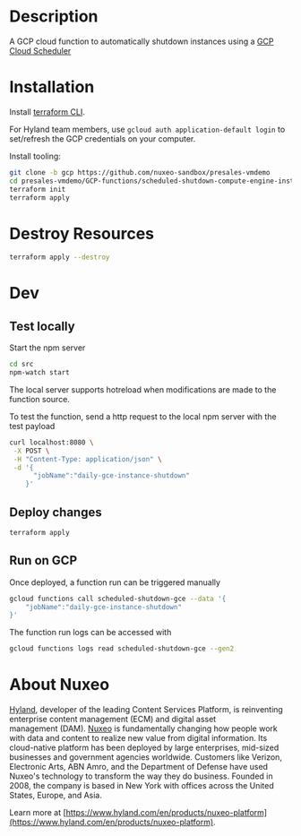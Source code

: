 # Description

A GCP cloud function to automatically shutdown instances using a [GCP Cloud Scheduler](https://console.cloud.google.com/cloudscheduler)

# Installation

Install [terraform CLI](https://developer.hashicorp.com/terraform/tutorials/gcp-get-started/install-cli).

For Hyland team members, use `gcloud auth application-default login` to set/refresh the GCP credentials on your computer.

Install tooling:

```bash
git clone -b gcp https://github.com/nuxeo-sandbox/presales-vmdemo
cd presales-vmdemo/GCP-functions/scheduled-shutdown-compute-engine-instance
terraform init
terraform apply
```

# Destroy Resources

```bash
terraform apply --destroy
```

# Dev
## Test locally
Start the npm server

```bash
cd src
npm-watch start
```

The local server supports hotreload when modifications are made to the function source.

To test the function, send a http request to the local npm server with the test payload

```bash
curl localhost:8080 \
 -X POST \
 -H "Content-Type: application/json" \
 -d '{
      "jobName":"daily-gce-instance-shutdown"
    }'
```

## Deploy changes 

```bash
terraform apply
```

## Run on GCP

Once deployed, a function run can be triggered manually

```bash
gcloud functions call scheduled-shutdown-gce --data '{
    "jobName":"daily-gce-instance-shutdown"
}'
```

The function run logs can be accessed with 

```bash
gcloud functions logs read scheduled-shutdown-gce --gen2
```

# About Nuxeo

[Hyland](https://www.hyland.com), developer of the leading Content Services Platform, is reinventing enterprise content management (ECM) and digital asset management (DAM). [Nuxeo](https://www.hyland.com/en/products/nuxeo-platform) is fundamentally changing how people work with data and content to realize new value from digital information. Its cloud-native platform has been deployed by large enterprises, mid-sized businesses and government agencies worldwide. Customers like Verizon, Electronic Arts, ABN Amro, and the Department of Defense have used Nuxeo's technology to transform the way they do business. Founded in 2008, the company is based in New York with offices across the United States, Europe, and Asia.

Learn more at [https://www.hyland.com/en/products/nuxeo-platform](https://www.hyland.com/en/products/nuxeo-platform).